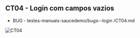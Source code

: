 ## CT04 - Login com campos vazios

* BUG - testes-manuais-saucedemo/bugs--login
/CT04.md


![CT04](https://github.com/user-attachments/assets/9f8095ad-fa0d-4384-b354-1bb969c194f4)
